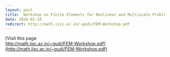 ```yaml
---
layout: post
title:  Workshop on Finite Elements for Nonlinear and Multiscale Problems during Feb 28 – Mar 03, 2020.
date: 2020-02-28
redirect: http://math.iisc.ac.in/~gudi/FEM-Workshop.pdf
---
```


[Visit this page <br>
http://math.iisc.ac.in/~gudi/FEM-Workshop.pdf](http://math.iisc.ac.in/~gudi/FEM-Workshop.pdf)
